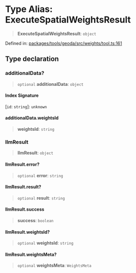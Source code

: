 # Type Alias: ExecuteSpatialWeightsResult

> **ExecuteSpatialWeightsResult**: `object`

Defined in: [packages/tools/geoda/src/weights/tool.ts:161](https://github.com/geodaopenjs/openassistant/blob/0a6a7e7306d75a25dc968b3117f04cb7bd613bec/packages/tools/geoda/src/weights/tool.ts#L161)

## Type declaration

### additionalData?

> `optional` **additionalData**: `object`

#### Index Signature

\[`id`: `string`\]: `unknown`

#### additionalData.weightsId

> **weightsId**: `string`

### llmResult

> **llmResult**: `object`

#### llmResult.error?

> `optional` **error**: `string`

#### llmResult.result?

> `optional` **result**: `string`

#### llmResult.success

> **success**: `boolean`

#### llmResult.weightsId?

> `optional` **weightsId**: `string`

#### llmResult.weightsMeta?

> `optional` **weightsMeta**: `WeightsMeta`

